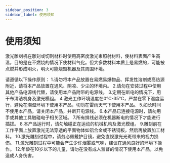 ```yaml
---
sidebar_position: 3
sidebar_label: 使用须知
---
```



# 使用须知

激光雕刻机在雕刻或切割材料时使用高密度激光束照射材料，使材料表面产生高温，目的是在不燃烧的情况下使材料气化。但大多数材料本质上是易燃的，可能被点燃并形成明火，明火可能烧毁机器及其周围环境。

请遵循以下操作原则：
1.请勿将本产品放置在易燃易爆物品、挥发性溶剂或高热源附近，请将本产品放置在通风、阴凉、少尘的环境内。
2.请勿在安装过程中使用其他产品电源线代替，请使用本产品附带的电源线。
3.定期在断电的情况下，用干布清洁机身及激光模组。
4.激光工作环境温度在0°C-35°C，严禁在零下温度运行，避免在潮湿环境下使用本产品，切勿在雷雨天气下使用本产品。
5.如长时间不使用本产品，请关闭本产品，并断开电源线。
6.本产品已连接电源时，请勿用手或其他工具触碰电子相关区域。
7.所有排线必须在机器断电的情况下才能进行插拔。
8.本产品运行时，请勿触碰正在运动的机械机构及激光模组。
9.雕刻前在工作平面上放置激光无法穿透的平面物体如铝合金或不锈钢板，然后再放置加工材料。
10.激光雕刻过程中，请务必佩戴护目镜，避免直视激光光斑带来的视力损伤。
11.激光雕刻过程中可能会产生少许烟雾或气味，建议在通风良好的环境下操作。
12.年龄在10岁以下的儿童，请勿在没有成人监督的情况下使用本产品，以免造成人身伤害。
